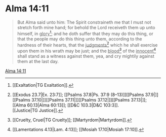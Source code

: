 # Alma 14:11

> But Alma said unto him: The Spirit constraineth me that I must not stretch forth mine hand; for behold the Lord receiveth them up unto himself, in <u>glory</u>[^a]; and he doth suffer that they may do this thing, or that the people may do this thing unto them, according to the hardness of their hearts, that the <u>judgments</u>[^b] which he shall exercise upon them in his wrath may be just; and the <u>blood</u>[^c] of the <u>innocent</u>[^d] shall stand as a witness against them, yea, and cry mightily against them at the last day.

[Alma 14:11](https://www.churchofjesuschrist.org/study/scriptures/bofm/alma/14?lang=eng&id=p11#p11)


[^a]: [[Exaltation|TG Exaltation]].  
[^b]: [[Exodus 23.7|Ex. 23:7]]; [[Psalms 37.8|Ps. 37:9 (8–13)]][[Psalms 37.9|]][[Psalms 37.10|]][[Psalms 37.11|]][[Psalms 37.12|]][[Psalms 37.13|]]; [[Alma 60.13|Alma 60:13]]; [[D&C 103.3|D&C 103:3]]. [[Justice|TG Justice]].  
[^c]: [[Cruelty, Cruel|TG Cruelty]]; [[Martyrdom|Martyrdom]].  
[^d]: [[Lamentations 4.13|Lam. 4:13]]; [[Mosiah 17.10|Mosiah 17:10]].  
